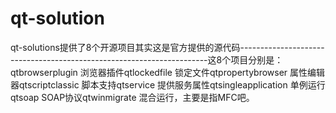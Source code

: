 # qt-solution
qt-solutions提供了8个开源项目其实这是官方提供的源代码----------------------------------------------------------------------这8个项目分别是： qtbrowserplugin  浏览器插件qtlockedfile         锁定文件qtpropertybrowser 属性编辑器qtscriptclassic       脚本支持qtservice              提供服务属性qtsingleapplication 单例运行qtsoap                  SOAP协议qtwinmigrate        混合运行，主要是指MFC吧。
